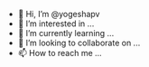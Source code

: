 - 👋 Hi, I’m @yogeshapv
- 👀 I’m interested in ...
- 🌱 I’m currently learning ...
- 💞️ I’m looking to collaborate on ...
- 📫 How to reach me ...

<!---
yogeshapv/yogeshapv is a ✨ special ✨ repository because its `README.md` (this file) appears on your GitHub profile.
You can click the Preview link to take a look at your changes.
--->
